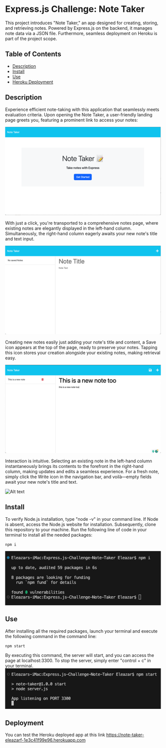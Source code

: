 # Express.js Challenge: Note Taker
This project introduces "Note Taker," an app designed for creating, storing, and retrieving notes. Powered by Express.js on the backend, it manages note data via a JSON file. Furthermore, seamless deployment on Heroku is part of the project scope.

## Table of Contents
* [Description](#description)
* [Install](#install)
* [Use](#use)
* [Heroku Deployment](#deployment)

## Description
Experience efficient note-taking with this application that seamlessly meets evaluation criteria. Upon opening the Note Taker, a user-friendly landing page greets you, featuring a prominent link to access your notes: 

![Alt text](images/image-1.png)

With just a click, you're transported to a comprehensive notes page, where existing notes are elegantly displayed in the left-hand column. Simultaneously, the right-hand column eagerly awaits your new note's title and text input.

![Alt text](images/image-2.png)

Creating new notes easily just adding your note's title and content, a Save icon appears at the top of the page, ready to preserve your notes. Tapping this icon stores your creation alongside your existing notes, making retrieval easy.

![Alt text](images/image-3.png)

Interaction is intuitive. Selecting an existing note in the left-hand column instantaneously brings its contents to the forefront in the right-hand column, making updates and edits a seamless experience. For a fresh note, simply click the Write icon in the navigation bar, and voilà—empty fields await your new note's title and text.

![Alt text](images/Untitled_1.gif)

## Install
To verify Node.js installation, type "node -v" in your command line. If Node is absent, access the Node.js website for installation. Subsequently, clone this repository to your machine. Run the following line of code in your terminal to install all the needed packages: 

```
npm i
```
![Alt text](images/image-4.png)

## Use
After installing all the required packages, launch your terminal and execute the following command in the command line:
```
npm start
```
By executing this command, the server will start, and you can access the page at localhost:3300. To stop the server, simply enter "control + c" in your terminal.
![Alt text](images/image-5.png)

## Deployment
You can test the Heroku deployed app at this link https://note-taker-eleazarf-1e3c41f99e96.herokuapp.com
